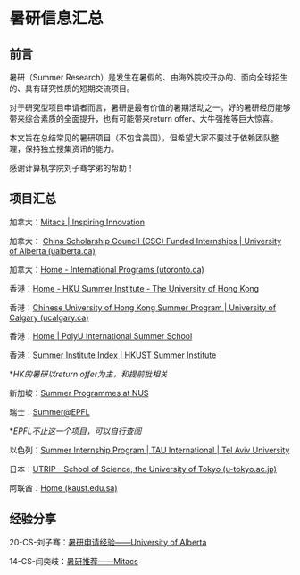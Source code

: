 # 暑研信息汇总

## 前言

暑研（Summer Research）是发生在暑假的、由海外院校开办的、面向全球招生的、具有研究性质的短期交流项目。

对于研究型项目申请者而言，暑研是最有价值的暑期活动之一。好的暑研经历能够带来综合素质的全面提升，也有可能带来return offer、大牛强推等巨大惊喜。

本文旨在总结常见的暑研项目（不包含美国），但希望大家不要过于依赖团队整理，保持独立搜集资讯的能力。

感谢计算机学院刘子骞学弟的帮助！

## 项目汇总

加拿大：[Mitacs | Inspiring Innovation](https://www.mitacs.ca/en)

加拿大： [China Scholarship Council (CSC) Funded Internships | University of Alberta (ualberta.ca)](https://www.ualberta.ca/admissions-programs/visiting-student-and-internship-programs/research-internships/csc-funded-placements/index.html)

加拿大：[Home - International Programs (utoronto.ca)](https://internationalprograms.utoronto.ca/)

香港：[Home - HKU Summer Institute - The University of Hong Kong](https://summerinstitute.hku.hk/)

香港：[Chinese University of Hong Kong Summer Program | University of Calgary (ucalgary.ca)](https://www.ucalgary.ca/international/study-abroad/chineseuhksummer)

香港：[Home | PolyU International Summer School](https://www.polyu.edu.hk/summerschool/)

香港：[Summer Institute Index | HKUST Summer Institute](https://summer.hkust.edu.hk/)

**HK的暑研以return offer为主，和提前批相关*

新加坡：[Summer Programmes at NUS](https://www.nus.edu.sg/gro/global-programmes/summer-and-winter-programmes/summer-programmes-at-nus)

瑞士：[Summer@EPFL](https://summer.epfl.ch/apply.html)

**EPFL不止这一个项目，可以自行查阅*

以色列：[Summer Internship Program | TAU International | Tel Aviv University](https://international.tau.ac.il/Summer_Internship_Program)

日本：[UTRIP - School of Science, the University of Tokyo (u-tokyo.ac.jp)](https://www.s.u-tokyo.ac.jp/en/utrip/)

阿联酋：[Home (kaust.edu.sa)](https://vsrp.kaust.edu.sa/)

## 经验分享

20-CS-刘子骞：[暑研申请经验——University of Alberta](其他经验/20-刘子骞-阿尔伯塔大学csc暑研.md)

14-CS-闫奕岐：[暑研推荐——Mitacs](其他经验/14-闫奕岐-Mitacs.md)

